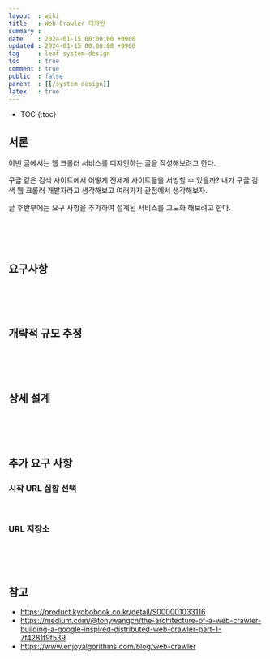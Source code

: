 ```yaml
---
layout  : wiki
title   : Web Crawler 디자인
summary :
date    : 2024-01-15 00:00:00 +0900
updated : 2024-01-15 00:00:00 +0900
tag     : leaf system-design
toc     : true
comment : true
public  : false
parent  : [[/system-design]]
latex   : true
---
```

* TOC
{:toc}

## 서론

이번 글에서는 웹 크롤러 서비스를 디자인하는 글을 작성해보려고 한다. 

구글 같은 검색 사이트에서 어떻게 전세계 사이트들을 서빙할 수 있을까? 내가 구글 검색 웹 크롤러 개발자라고 생각해보고 여러가지 관점에서 생각해보자.

글 후반부에는 요구 사항을 추가하여 설계된 서비스를 고도화 해보려고 한다.

<br><br><br>

## 요구사항

<br><br><br>

## 개략적 규모 추정

<br><br><br>

## 상세 설계

<br><br><br>

## 추가 요구 사항

### 시작 URL 집합 선택

<br>

### URL 저장소

<br><br><br>

## 참고

- https://product.kyobobook.co.kr/detail/S000001033116
- https://medium.com/@tonywangcn/the-architecture-of-a-web-crawler-building-a-google-inspired-distributed-web-crawler-part-1-7f4281f9f539
- https://www.enjoyalgorithms.com/blog/web-crawler